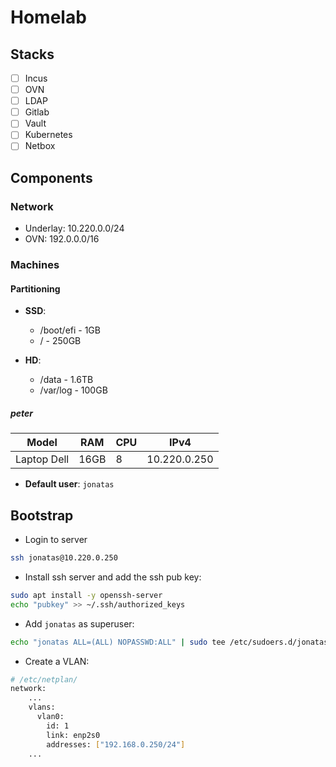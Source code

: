 # Homelab

## Stacks

- [ ] Incus
- [ ] OVN
- [ ] LDAP
- [ ] Gitlab
- [ ] Vault
- [ ] Kubernetes
- [ ] Netbox

## Components

### Network

- Underlay: 10.220.0.0/24
- OVN: 192.0.0.0/16

### Machines

#### Partitioning

- **SSD**:
  - /boot/efi - 1GB
  - / - 250GB

- **HD**:
  - /data - 1.6TB
  - /var/log - 100GB

##### peter

| Model       | RAM  | CPU | IPv4         |
| -----       | ---  | --- | ----         |
| Laptop Dell | 16GB |  8  | 10.220.0.250 |

- **Default user**: `jonatas`

## Bootstrap

- Login to server

```bash
ssh jonatas@10.220.0.250
```

- Install ssh server and add the ssh pub key:

```bash
sudo apt install -y openssh-server
echo "pubkey" >> ~/.ssh/authorized_keys
```

- Add `jonatas` as superuser:

```bash
echo "jonatas ALL=(ALL) NOPASSWD:ALL" | sudo tee /etc/sudoers.d/jonatas.conf
```

- Create a VLAN:

```bash
# /etc/netplan/
network:
    ...
    vlans:
      vlan0:
        id: 1
        link: enp2s0
        addresses: ["192.168.0.250/24"]
    ...
```
